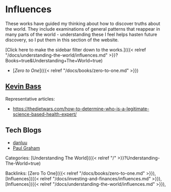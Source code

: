 # Influences

These works have guided my thinking about how to discover truths about the
world. They include examinations of general patterns that reappear in many
parts of the world - understanding these I feel helps hasten future discovery,
so I put them in this section of the website.

[Click here to make the sidebar filter down to the works.]({{< relref "/docs/understanding-the-world/influences.md" >}}?Books=true&Understanding+The+World=true)

 - [_Zero to One_]({{< relref "/docs/books/zero-to-one.md" >}})


## [Kevin Bass](https://thedietwars.com/)

Representative articles:

 - https://thedietwars.com/how-to-determine-who-is-a-legitimate-science-based-health-expert/


## Tech Blogs

- [danluu](http://danluu.com)
- [Paul Graham](http://www.paulgraham.com/articles.html)


Categories: [Understanding The World]({{< relref "/" >}}?Understanding-The-World=true)

Backlinks: [Zero To One]({{< relref "/docs/books/zero-to-one.md" >}}), 
[Influences]({{< relref "/docs/investing-and-finances/influences.md" >}}), 
[Influences]({{< relref "/docs/understanding-the-world/influences.md" >}}), 
